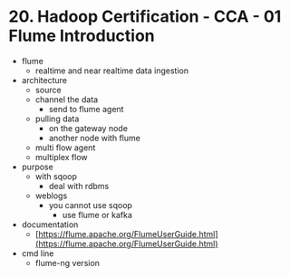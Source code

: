 # 20. Hadoop Certification - CCA - 01 Flume Introduction

* flume
	* realtime and near realtime data ingestion
* architecture
	* source
	* channel the data
		* send to flume agent
	* pulling data
		* on the gateway node
		* another node with flume
	* multi flow agent
	* multiplex flow
* purpose
	* with sqoop
		* deal with rdbms
	* weblogs
		* you cannot use sqoop
			* use flume or kafka
* documentation
	* [https://flume.apache.org/FlumeUserGuide.html](https://flume.apache.org/FlumeUserGuide.html)
* cmd line
	* flume-ng  version
